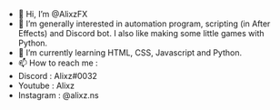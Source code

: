 - 👋 Hi, I’m @AlixzFX
- 👀 I’m generally interested in automation program, scripting (in After Effects) and Discord bot. I also like making some little games with Python.
- 🌱 I’m currently learning HTML, CSS, Javascript and Python.
- 📫 How to reach me :
-   Discord : Alixz#0032
-   Youtube : Alixz
-   Instagram : @alixz.ns

<!---
AlixzFX/AlixzFX is a ✨ special ✨ repository because its `README.md` (this file) appears on your GitHub profile.
You can click the Preview link to take a look at your changes.
--->
